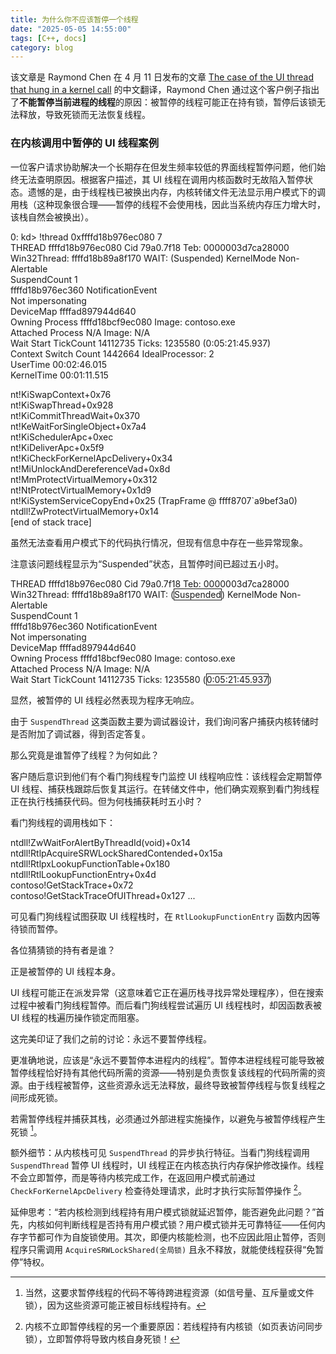 ```yaml
---
title: 为什么你不应该暂停一个线程
date: "2025-05-05 14:55:00"
tags: [C++, docs]
category: blog
---
```

该文章是 Raymond Chen 在 4 月 11 日发布的文章 [The case of the UI thread that hung in a kernel call](https://devblogs.microsoft.com/oldnewthing/20250411-00/?p=111066) 的中文翻译，Raymond Chen 通过这个客户例子指出了**不能暂停当前进程的线程**的原因：被暂停的线程可能正在持有锁，暂停后该锁无法释放，导致死锁而无法恢复线程。

<!-- more -->

### 在内核调用中暂停的 UI 线程案例

一位客户请求协助解决一个长期存在但发生频率较低的界面线程暂停问题，他们始终无法查明原因。根据客户描述，其 UI 线程在调用内核函数时无故陷入暂停状态。遗憾的是，由于线程栈已被换出内存，内核转储文件无法显示用户模式下的调用栈（这种现象很合理——暂停的线程不会使用栈，因此当系统内存压力增大时，该栈自然会被换出）。

0: kd\> !thread 0xffffd18b976ec080 7<br>
THREAD ffffd18b976ec080  Cid 79a0.7f18  Teb: 0000003d7ca28000<br>
Win32Thread: ffffd18b89a8f170 WAIT: (Suspended) KernelMode Non-Alertable<br>
SuspendCount 1<br>
ffffd18b976ec360  NotificationEvent<br>
Not impersonating<br>
DeviceMap                 ffffad897944d640<br>
Owning Process            ffffd18bcf9ec080       Image:         contoso.exe<br>
Attached Process          N/A            Image:         N/A<br>
Wait Start TickCount      14112735       Ticks: 1235580 (0:05:21:45.937)<br>
Context Switch Count      1442664        IdealProcessor: 2<br>
UserTime                  00:02:46.015<br>
KernelTime                00:01:11.515

nt!KiSwapContext+0x76<br>
nt!KiSwapThread+0x928<br>
nt!KiCommitThreadWait+0x370<br>
nt!KeWaitForSingleObject+0x7a4<br>
nt!KiSchedulerApc+0xec<br>
nt!KiDeliverApc+0x5f9<br>
nt!KiCheckForKernelApcDelivery+0x34<br>
nt!MiUnlockAndDereferenceVad+0x8d<br>
nt!MmProtectVirtualMemory+0x312<br>
nt!NtProtectVirtualMemory+0x1d9<br>
nt!KiSystemServiceCopyEnd+0x25 (TrapFrame @ ffff8707\`a9bef3a0)<br>
ntdll!ZwProtectVirtualMemory+0x14<br>
\[end of stack trace\]

虽然无法查看用户模式下的代码执行情况，但现有信息中存在一些异常现象。

注意该问题线程显示为“Suspended”状态，且暂停时间已超过五小时。

THREAD ffffd18b976ec080  Cid 79a0.7f18  Teb: 0000003d7ca28000<br>
Win32Thread: ffffd18b89a8f170 WAIT: (<span style="border: solid 1px currentcolor;">Suspended</span>) KernelMode Non-Alertable<br>
SuspendCount 1<br>
ffffd18b976ec360  NotificationEvent<br>
Not impersonating<br>
DeviceMap                 ffffad897944d640<br>
Owning Process            ffffd18bcf9ec080       Image:         contoso.exe<br>
Attached Process          N/A            Image:         N/A<br>
Wait Start TickCount      14112735       Ticks: 1235580 (<span style="border: solid 1px currentcolor;">0:05:21:45.937</span>)

显然，被暂停的 UI 线程必然表现为程序无响应。

由于 `SuspendThread` 这类函数主要为调试器设计，我们询问客户捕获内核转储时是否附加了调试器，得到否定答复。

那么究竟是谁暂停了线程？为何如此？

客户随后意识到他们有个看门狗线程专门监控 UI 线程响应性：该线程会定期暂停 UI 线程、捕获栈跟踪后恢复其运行。在转储文件中，他们确实观察到看门狗线程正在执行栈捕获代码。但为何栈捕获耗时五小时？

看门狗线程的调用栈如下：

ntdll!ZwWaitForAlertByThreadId(void)+0x14<br>
ntdll!RtlpAcquireSRWLockSharedContended+0x15a<br>
ntdll!RtlpxLookupFunctionTable+0x180<br>
ntdll!RtlLookupFunctionEntry+0x4d<br>
contoso!GetStackTrace+0x72<br>
contoso!GetStackTraceOfUIThread+0x127
...

可见看门狗线程试图获取 UI 线程栈时，在 `RtlLookupFunctionEntry` 函数内因等待锁而暂停。

各位猜猜锁的持有者是谁？

正是被暂停的 UI 线程本身。

UI 线程可能正在派发异常（这意味着它正在遍历栈寻找异常处理程序），但在搜索过程中被看门狗线程暂停。而后看门狗线程尝试遍历 UI 线程栈时，却因函数表被 UI 线程的栈遍历操作锁定而阻塞。

这完美印证了我们之前的讨论：永远不要暂停线程。

更准确地说，应该是“永远不要暂停本进程内的线程”。暂停本进程线程可能导致被暂停线程恰好持有其他代码所需的资源——特别是负责恢复该线程的代码所需的资源。由于线程被暂停，这些资源永远无法释放，最终导致被暂停线程与恢复线程之间形成死锁。

若需暂停线程并捕获其栈，必须通过外部进程实施操作，以避免与被暂停线程产生死锁 [^1]。

[^1]: 当然，这要求暂停线程的代码不等待跨进程资源（如信号量、互斥量或文件锁），因为这些资源可能正被目标线程持有。

额外细节：从内核栈可见 `SuspendThread` 的异步执行特征。当看门狗线程调用 `SuspendThread` 暂停 UI 线程时，UI 线程正在内核态执行内存保护修改操作。线程不会立即暂停，而是等待内核完成工作，在返回用户模式前通过 `CheckForKernelApcDelivery` 检查待处理请求，此时才执行实际暂停操作 [^2]。

[^2]: 内核不立即暂停线程的另一个重要原因：若线程持有内核锁（如页表访问同步锁），立即暂停将导致内核自身死锁！

延伸思考：“若内核检测到线程持有用户模式锁就延迟暂停，能否避免此问题？”首先，内核如何判断线程是否持有用户模式锁？用户模式锁并无可靠特征——任何内存字节都可作为自旋锁使用。其次，即便内核能检测，也不应因此阻止暂停，否则程序只需调用 `AcquireSRWLockShared(全局锁)` 且永不释放，就能使线程获得“免暂停”特权。
